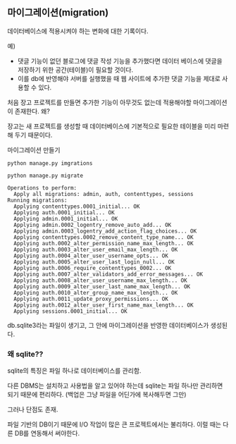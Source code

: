 ## 마이그레이션(migration)

데이터베이스에 적용시켜야 하는 변화에 대한 기록이다.

예)

- 댓글 기능이 없던 블로그에 댓글 작성 기능을 추가했다면 데이터 베이스에 댓글을 저장하기 위한 공간(테이블)이 필요할 것이다.
- 이를 db에 반영해야 서버를 실행했을 때 웹 사이트에 추가한 댓글 기능을 제대로 사용할 수 있다.



처음 장고 프로젝트를 만들면 추가한 기능이 아무것도 없는데 적용해야할 마이그레이션이 존재한다. 왜?

장고는 새 프로젝트를 생성할 때 데이터베이스에 기본적으로 필요한 테이블을 미리 마련해 두기 때문이다.



마이그레이션 만들기

```
python manage.py imgrations
```





```
python manage.py migrate
```

```
Operations to perform:
  Apply all migrations: admin, auth, contenttypes, sessions
Running migrations:
  Applying contenttypes.0001_initial... OK
  Applying auth.0001_initial... OK
  Applying admin.0001_initial... OK
  Applying admin.0002_logentry_remove_auto_add... OK
  Applying admin.0003_logentry_add_action_flag_choices... OK
  Applying contenttypes.0002_remove_content_type_name... OK
  Applying auth.0002_alter_permission_name_max_length... OK
  Applying auth.0003_alter_user_email_max_length... OK
  Applying auth.0004_alter_user_username_opts... OK
  Applying auth.0005_alter_user_last_login_null... OK
  Applying auth.0006_require_contenttypes_0002... OK
  Applying auth.0007_alter_validators_add_error_messages... OK
  Applying auth.0008_alter_user_username_max_length... OK
  Applying auth.0009_alter_user_last_name_max_length... OK
  Applying auth.0010_alter_group_name_max_length... OK
  Applying auth.0011_update_proxy_permissions... OK
  Applying auth.0012_alter_user_first_name_max_length... OK
  Applying sessions.0001_initial... OK
```

db.sqlite3라는 파일이 생기고, 그 안에 마이그레이션을 반영한 데이터베이스가 생성된다.



### 왜 sqlite??

sqlite의 특징은 파일 하나로 데이터베이스를 관리함.

다른 DBMS는 설치하고 사용법을 알고 있어야 하는데 sqlite는 파일 하나만 관리하면 되기 때문에 편리하다. (백업은 그냥 파일을 어딘가에 복사해두면 그만)



그러나 단점도 존재.

파일 기반의 DB이기 때문에 I/O 작업이 많은 큰 프로젝트에서는 불리하다. 이럴 때는 다른 DB를 연동해서 써야한다.

